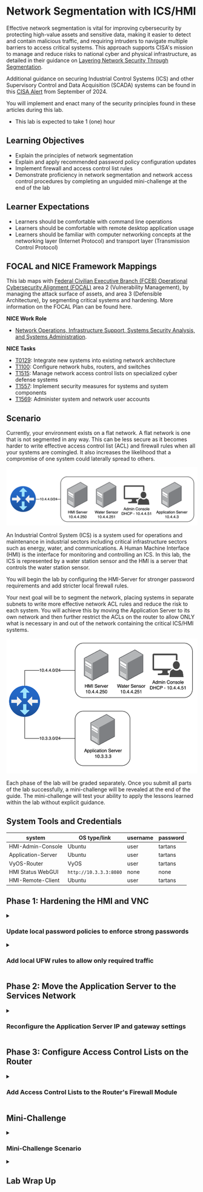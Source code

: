 # Network Segmentation with ICS/HMI

Effective network segmentation is vital for improving cybersecurity by protecting high-value assets and sensitive data, making it easier to detect and contain malicious traffic, and requiring intruders to navigate multiple barriers to access critical systems. This approach supports CISA's mission to manage and reduce risks to national cyber and physical infrastructure, as detailed in their guidance on <a href="https://www.cisa.gov/news-events/news/securing-network-infrastructure-devices" target="_blank">Layering Network Security Through Segmentation</a>.

Additional guidance on securing Industrial Control Systems (ICS) and other Supervisory Control and Data Acquisition (SCADA) systems can be found in this <a href="https://www.cisa.gov/news-events/alerts/2024/09/25/threat-actors-continue-exploit-otics-through-unsophisticated-means" target="_blank">CISA Alert</a> from September of 2024. 

You will implement and enact many of the security principles found in these articles during this lab.

- This lab is expected to take 1 (one) hour

## Learning Objectives

 - Explain the principles of network segmentation
 - Explain and apply recommended password policy configuration updates 
 - Implement firewall and access control list rules
 - Demonstrate proficiency in network segmentation and network access control procedures by completing an unguided mini-challenge at the end of the lab

## Learner Expectations

 - Learners should be comfortable with command line operations
 - Learners should be comfortable with remote desktop application usage
 - Learners should be familiar with computer networking concepts at the networking layer (Internet Protocol) and transport layer (Transmission Control Protocol)

## FOCAL and NICE Framework Mappings

This lab maps with <a href="https://www.cisa.gov/resources-tools/resources/federal-civilian-executive-branch-fceb-operational-cybersecurity-alignment-focal-plan" target="_blank">Federal Civilian Executive Branch (FCEB) Operational Cybersecurity Alignment (FOCAL)</a> area 2 (Vulnerability Management), by managing the attack surface of assets, and area 3 (Defensible Architecture), by segmenting critical systems and hardening. More information on the FOCAL Plan can be found here.

**NICE Work Role**

- <a href="https://niccs.cisa.gov/workforce-development/nice-framework" target="_blank">Network Operations, Infrastructure Support, Systems Security Analysis, and Systems Administration</a>.

**NICE Tasks**

- <a href="https://niccs.cisa.gov/workforce-development/nice-framework" target="_blank">T0129</a>: Integrate new systems into existing network architecture
- <a href="https://niccs.cisa.gov/workforce-development/nice-framework" target="_blank">T1100</a>: Configure network hubs, routers, and switches
- <a href="https://niccs.cisa.gov/workforce-development/nice-framework" target="_blank">T1515</a>: Manage network access control lists on specialized cyber defense systems
- <a href="https://niccs.cisa.gov/workforce-development/nice-framework" target="_blank">T1557</a>: Implement security measures for systems and system components
- <a href="https://niccs.cisa.gov/workforce-development/nice-framework" target="_blank">T1569</a>: Administer system and network user accounts

<!-- cut -->

## Scenario

Currently, your environment exists on a flat network. A flat network is one that is not segmented in any way. This can be less secure as it becomes harder to write effective access control list (ACL) and firewall rules when all your systems are comingled. It also increases the likelihood that a compromise of one system could laterally spread to others.

![networkdiagram1.png](./img/networkdiagram1.png)

An Industrial Control System (ICS) is a system used for operations and maintenance in industrial sectors including critical infrastructure sectors such as energy, water, and communications. A Human Machine Interface (HMI) is the interface for monitoring and controlling an ICS. In this lab, the ICS is represented by a water station sensor and the HMI is a server that controls the water station sensor.

You will begin the lab by configuring the HMI-Server for stronger password requirements and add stricter local firewall rules.

Your next goal will be to segment the network, placing systems in separate subnets to write more effective network ACL rules and reduce the risk to each system. You will achieve this by moving the Application Server to its own network and then further restrict the ACLs on the router to allow ONLY what is necessary in and out of the network containing the critical ICS/HMI systems.

![networkdiagram2.png](./img/networkdiagram2.png)

Each phase of the lab will be graded separately. Once you submit all parts of the lab successfully, a mini-challenge will be revealed at the end of the guide. The mini-challenge will test your ability to apply the lessons learned within the lab without explicit guidance.

## System Tools and Credentials

| system | OS type/link |  username | password |
|--------|---------|-----------|----------|
| HMI-Admin-Console | Ubuntu | user | tartans|
| Application-Server | Ubuntu |user | tartans|
| VyOS-Router | VyOS | user | tartans |
| HMI Status WebGUI | `http://10.3.3.3:8080` | none | none |
| HMI-Remote-Client | Ubuntu | user | tartans|

## Phase 1: Hardening the HMI and VNC


<details>
<summary>
<h3>Update local password policies to enforce strong passwords</h3>
</summary>
<p>

| &#128270; INFORMATION |
|---|
|_Based on recent <a href="https://pages.nist.gov/800-63-3/sp800-63b.html" target="_blank">National Institute for Standards and Technology guidance</a> on passwords, longer passwords are preferred to more complex passwords. Complexity can make passwords harder to remember, but longer passwords still add additional protection against brute force password-guessing._ |

For this lab, you will be implementing a new password policy using Pluggable Authentication Modules (PAM). For the sake of simplicity, the new policy will require that all passwords are at least 8 characters long and disallow passwords that use consecutively repeating characters, e.g. `aaaa` (which is also a recommendation by NIST).

1. Open the `HMI-Admin-Console` and open the Terminal:

![terminal-icon.png](./img/terminal-icon.png)

| &#128270; INFORMATION |
|---|
|_VNC, or Virtual Network Computing, is often used to interact with remote systems through a desktop-like environment. VNC is the primary method for remotely logging in to a Linux system, and many ISC and HMI systems are based on Unix or Linux operating systems. Since some ICS and HMI systems do not have physical terminals, VNC is an alternate and commonly used method to interact with them._|

2. (**HMI-Admin-Console**) Open a VNC connection to the HMI Server with the command `vncviewer 10.4.4.250:5902`, where 10.4.4.250 is the IP address of the HMI-Server and 5902 is the port.

![s02-image6.png](./img/s02-image6.png)

3. (**HMI-Admin-Console**) Enter the password of `tartans` and click OK to connect. You will then be presented with a pseudo-desktop connection to the HMI-Server.

![s02-image7.png](./img/s02-image7.png)

If you close this window at any time, you will need to repeat steps 2 and 3 to reconnect.

4. (**HMI-Admin-Console, VNC Connection**) From within the VNC connection viewer, open the HMI-Server's Terminal with the icon found in the bottom center of the window.

![s02-image8.png](./img/s02-image8.png)

| &#128270; INFORMATION |
|---|
|_Sometimes, elevated permissions are needed when viewing and modifying files or when running certain commands. In Linux, the `sudo` command (which stands for "superuser *do*") can be used to elevate your permissions temporarily for the single command. This follows the security concept of least-privilege, as you would not want to operate at the system administrator or root user level at all times._|

5. (**HMI-Admin-Console, VNC Connection, Terminal**) Enter the following command in the terminal to open the PAM common password file for editing. Use the sudo password of `tartans` if prompted.

```
sudo nano /etc/pam.d/common-password
```

6. (**HMI-Admin-Console, VNC Connection, Terminal**) Change the line that reads as `password requisite pam_pwquality.so retry=3` to `password requisite pam_pwquality.so retry=3 maxrepeat=3 minlen=8 `.

![s02-image1.png](./img/s02-image1.png)

The `minlen=8` option will require the password to be 8 characters long while the `maxrepeat=3` option will enforce that characters cannot consecutively repeat more than three times.

| &#128270; INFORMATION |
|---|
|_In reality, you would want to use a minimum length greater than 8, but for the lab, this would add complexity each time you need to use the account password. You could also add additional complexity features such as requiring uppercase and lowercase letters, numbers, and special characters and disallow dictionary words._|

Your file should look like the image below.

![s02-image2.png](./img/s02-image2.png)


7. (**HMI-Admin-Console, VNC Connection, Terminal**) Save the common-password file by pressing `CTRL+X` and then type and enter `Y` to confirm saving the changes.

The changes take effect immediately and you should update the current password.

8. (**HMI-Admin-Console, VNC Connection, Terminal**) Type and enter the `passwd` command to update the user account password.

9. (**HMI-Admin-Console, VNC Connection, Terminal**) First, enter the current password of `tartans`.

10. (**HMI-Admin-Console, VNC Connection, Terminal**) At the new password prompt, try to enter the password `passwd` - this should fail because it is not long enough.

11. (**HMI-Admin-Console, VNC Connection, Terminal**) Try to enter the password `aaaabbbbcccc` - this should fail also, because while it is 12 characters long, it has multiple repeating characters.

![s02-image3.png](./img/s02-image3.png)

12. (**HMI-Admin-Console, VNC Connection, Terminal**) Finally, enter and then retype/confirm the following password, which should succeed: `tartans1`

![s02-image4.png](./img/s02-image4.png)

*Note that future instructions will assume the password has been changed to `tartans1` from this point forward.*

To update the vncpasswd, you must specifically update it as it uses its own authentication file for password checking.

13. (**HMI-Admin-Console, VNC Connection, Terminal**) Run the command `vncpasswd` and enter and confirm the same password as above: `tartans1`. When asked if you would like to enter a view-only password, select option `n` and press Enter.

This will update the VNC password the next time you attempt to connect, though there is no reason to disconnect your VNC session to the HMI Server at this time.

| &#128270; INFORMATION |
|---|
|_This process creates or updates a `passwd` file on the HMI-Server that is unique to the account of `user`. This file is located at /home/user/.vnc/ and the VNC service running on port 5902 is specifically tied to this user account as well. In operational instances where VNC is in use, Multi-Factor Authentication should be leveraged whenever possible._|

#### Grading Check

(**HMI-Admin-Console, Firefox**) To check your work, browse to the grading page at `https://skills.hub/lab/tasks` or `(https://10.5.5.5/lab/tasks)` from the HMI-Admin-Console desktop (not from within the VNC connection). Click the `Submit/Re-Grade Tasks` button to trigger the grading checks. Refresh the results after a few moments to see your results.

![grading.png](./img/grading.png)
 
Grading Check 1: Update the HMI Server's password policy
 - Update the local password policy correctly

Grading Check 2: Update the password for user's local account and VNC account
 - Update the local user account password to `tartans1`
 - Update the VNC account password to match (`tartans1`)

`Copy the token or flag strings to the corresponding question submission field to receive credit.`

`You should complete the first two grading checks before moving on to the next section.`

</p>
</details>

<details>
<summary>
<h3>Add local UFW rules to allow only required traffic</h3>
</summary>
</p>

Next, you will create local Ubuntu uncomplicated firewall (ufw) rules to restrict the network access to the HMI-Server to only what is required:
 - Allow VNC requests from the HMI-Admin-Console at 10.4.4.51 over port 5902
 - Allow control communications to and from the water station sensor system at 10.4.4.251 over port 5000
 - Allow communications to the Application Server at 10.3.3.3 over port 5000 to post status updates
 - Deny all other incoming or outgoing traffic to/from the HMI-Server

*For the purpose of this lab, you will only update the HMI-Server's local firewall rules, assuming that the water station sensor is already configured approriately.*

You do this to better protect the critical HMI-Server system and water station sensors. With these new rules in place the ONLY system that can access the HMI-Server will be the HMI-Admin-Console over VNC. You can think of the HMI-Admin-Console as a quasi-air-gapped system for the purpose of interacting with the HMI-Server.

The water station sensor can only communicate with the controller service on the HMI-Server over port 5000 and only when sent an update command from the HMI-Server. This allows the HMI-Server and the water station sensor to update each other.

The HMI-Server can then post the status of the station sensors to the Application Server. This moves the visibility of the station sensor statuses to something outside of the HMI network, reducing the traffic that is required within the HMI network and minimizing the footprint of the systems within.

Lastly, you will deny or block all other traffic to or from the HMI-Server, which is the standard final rule in any good firewall or ACL ruleset. This rule enacts the zero trust principle of deny by default.

1. (**HMI-Admin-Console, VNC Connection, Terminal**) Still connected to the HMI Server via VNC, in the terminal session, add the following ufw rule to allow VNC connections inbound from only the HMI-Admin-Console system and then allow those established connections as long as they remain active:

```
sudo ufw allow from 10.4.4.51 to any port 5902 proto tcp
```

![s02-image9.png](./img/s02-image9.png)

2. (**HMI-Admin-Console, VNC Connection, Terminal**) Still in the terminal session, add the following ufw rule to allow the HMI Server to send status updates to the web management system and allow those established connections as long as they remain active.:

```
sudo ufw allow out to 10.3.3.3 port 8080 proto tcp
```

![s02-image10.png](./img/s02-image10.png)

3. (**HMI-Admin-Console, VNC Connection, Terminal**) Still in the terminal session, add the following ufw rules to allow communications between the HMI Server and the water station sensor over port 5000 for control and status updates.:

```
sudo ufw allow out to 10.4.4.251 port 5000 proto tcp
sudo ufw allow in from 10.4.4.251 to any port 5000 proto tcp
```

![s02-image11.png](./img/s02-image11.png)

4. (**HMI-Admin-Console, VNC Connection, Terminal**) Still in the terminal session, add the following ufw rules to block any other types of traffic, ingoing or outgoing, to or from the HMI Server to better minimize its surface area on the network.:

```
sudo ufw default deny incoming
sudo ufw default deny outgoing
```

![s02-image12.png](./img/s02-image12.png)

5. (**HMI-Admin-Console, VNC Connection, Terminal**)Lastly, in the terminal session, enter the following commands to enable the ufw firewall.

```
sudo ufw enable
```

![s02-image13.png](./img/s02-image13.png)

You can check the status of the current rules by entering the command:

```
sudo ufw status verbose
```

![s2-image28.png](./img/s2-image28.png)

**NOTE: There is a rule in the HMI Server's UFW to allow SSH connections from the Skills Hub (10.5.5.5) for grading purposes only. This is accounted for in any grading checks that validate the state of your lab environment. You should not remove or disable this rule at any time.**

If all has gone according to plan, you should still be connected to the HMI-Server and be able to reconnect at will, as long as you use the new password of `tartans1`.

6. (**HMI-Admin-Console, VNC Connection**) To test whether the HMI-Server can still talk to the water station sensor, open the `Connector` application on the HMI-Server Desktop.

![connector.png](./img/connector.png)

If you simply type the command `get` in the connector terminal you will see a list of the water station sensors and their current statuses. The fact that this connecion worked means your UFW rules did not accidentally break connectivity.

![s02-image26.png](./img/s02-image26.png)

7. (**HMI-Admin-Console, VNC Connection, Connector**)Update the current temperature of the reservoir behind station sensor 1 (Twlight Falls) with the following command:

```
update {"id":"1","temp":"75"}
```

![s02-image27.png](./img/s02-image27.png)

You will use this value to validate the staus updates on the status web site in a later step.

This concludes our work on the HMI-Server.

#### Grading Check

(**HMI-Admin-Console, Firefox**) To check your work, browse to the grading page at `https://skills.hub/lab/tasks` or `(https://10.5.5.5/lab/tasks)` from the HMI-Admin-Console desktop (not from within the VNC connection). Click the `Submit/Re-Grade Tasks` button to trigger the grading checks. Refresh the results after a few moments to see your results.

The grading page should show the results of the following items as now being passed successfully.

Grading Check 3: Update and apply the HMI Server's local UFW rules.
 - The HMI Server can still communicate with the water station sensor and vice versa
 - Only the Admin Console can connect over VNC to the HMI Server
 - The HMI Server accepts no other connections locally on the 10.4.4.0/24 network

`Copy the token or flag strings to the corresponding question submission fields to receive credit.`

`You should complete all phase 1 tasks before moving on to phase 2. Successfully submitting the correct answers for phase 1 will unlock the question set for phase 2.`

**Will update this if/when we know auto-submissions will not affect the releasing of question sets prematurely.**

</p>
</details>

## Phase 2: Move the Application Server to the Services Network

<details>
<summary>
<h3>Reconfigure the Application Server IP and gateway settings</h3>
</summary>
</p>

In preparation to change the network for the Application Server, it has been connected to the new network on its first networking interface `ens32`. You can effectively move the system in the lab by disabling the interface connected to the HMI network and enabling the interface connected to the Services network, where it belongs.

1. Open the `Application-Server` console and login with the username `user` and the password `tartans`.

2. (**Application Server**) At the command prompt, type and enter the following command, using the sudo password of `tartans` if prompted. This will allow you to modify the existing network configuration file for the system.

```
sudo nano /etc/netplan/01-netcfg.yaml
```

The current netplan configuration file consists of the following:

```
network:
  version: 2
  renderer: networkd
  ethernets:
    ens32:
      dhcp4: no
      dhcp6: no
      optional: true
    ens33:
      dhcp4: no
      addresses:
        - 10.4.4.3/24
      gateway4: 10.4.4.1
      nameservers:
        addresses:
          - 10.5.5.5
          - 10.0.0.1
```

In this configuration the first interface (connected to the new services network) is effectively disabled and the second interface (connected to the HMI network) uses the address of 10.4.4.3 and points to the gateway of 10.4.4.1.

3. (**Application Server**) Edit the netplan configuration file to match the following and note that the interface order has been swapped intentionally to save on typing (the order of interfaces does not matter when creating netplan configuration files). These changes will instead disable the second interface connected to the HMI network and enable the first interface connected to the new services network. It also applies a new address of 10.3.3.3 and a gateway of 10.3.3.1 to this new interface.

```
network:
  version: 2
  renderer: networkd
  ethernets:
    ens33:
      dhcp4: no
      dhcp6: no
      optional: true
    ens32:
      dhcp4: no
      addresses:
        - 10.3.3.3/24
      gateway4: 10.3.3.1
      nameservers:
        addresses:
          - 10.5.5.5
          - 10.0.0.1
```

4. (**Application Server**) Save the file by pressing `CTRL+X` and then type and enter `Y` to confirm saving the changes.

5. (**Application Server**) Apply the new changes with the command:

```
sudo netplan apply
```

6. (**Application Server**) Verify the changes are correct with the command `ip a`. You should see something similar to the image below.

![s02-image20.png](./img/s02-image20.png)

The new address of `10.3.3.3/24` should be applied to interface `ens32` and there should be no IPv4 address applied to interface `ens33`.

Recall the updated network diagram now that the application server has been moved successfully.

![networkdiagram2.png](./img/networkdiagram2.png)

7. (**Application Server**) Restart the status page service with the following command:

```
sudo systemctl restart hmi.service
```

If successful, you should see no additional output.

You can now verify that the status page on the Application Server recieved the previous update to sensor 1's temperature, and that the site is accessible at the new address of 10.3.3.3 over port 8080.

8. (**HMI-Admin-Console, Firefox**) Open Firefox from the HMI-Admin-Console Desktop (not within the VNC session) and browse to `http://10.3.3.3:8080`.

![s02-image29.png](./img/s02-image29.png)

You should see the updated temperature value of 75 reflected in the displayed status.

#### Grading Check
(**HMI-Admin-Console, Firefox**) To check your work, browse to the grading page at `https://skills.hub/lab/tasks` or `(https://10.5.5.5/lab/tasks)` from the HMI-Admin-Console desktop (not from within the VNC connection). Click the `Submit/Re-Grade Tasks` button to trigger the grading checks. Refresh the results after a few moments to see your results.

![grading2.png](./img/grading2.png)

Grading Check 4: Move the Application Server to the Services network at IP address 10.3.3.3
 - The Application Server has the correct IP address of `10.3.3.3/24` and its website can be reached at `http://10.3.3.3:8080`
 - The HMI Server can now successfully POST to the Application Server site at its new address

`Copy the token or flag strings to the corresponding question submission fields to receive credit.`

`You should complete all phase 2 tasks before moving on to phase 3. Successfully submitting the correct answers for phase 2 will unlock the question set for phase 3.`

</p>
</details>

## Phase 3: Configure Access Control Lists on the Router

<details>
<summary>
<h3>Add Access Control Lists to the Router's Firewall Module</h3>
</summary>
<p>

Next, you will access the router `vyos-router` and create access control list (ACL) rules to further protect and segment off the critical HMI systems from the rest of the network.
 - Allow communications to the Application Server at 10.3.3.3 over port 5000 to post status updates from the HMI-Server
 - Allow communications to the Application Server at 10.3.3.3 over port 8080 to post status updates from the HMI-Admin-Console
 - Deny all other incoming or outgoing traffic to/from the HMI network

You do this to continue to allow the HMI-Server to post the status of the station sensors to Application Server over port 5000.

You must also allow the HMI-Admin-Console to access the status page to confirm the status of the station sensors, but only allow access to the site itself over port 8080.

Lastly, you will deny or block all other traffic to or from the HMI network; not even ICMP pings will be allowed through. This further prevents any type of enumeration or scanning from systems external to the HMI network, reducing the visibility into the network to near zero.

Even if the status update messages were intercepted, there would be no way to push changes back to the HMI-Server or the station sensors from anywhere other than the HMI-Admin-Console, and the only way to interact with the HMI-Admin-Console is to walk up to directly (or in this case, virtually).

1. Click on the Vyos-Router console and login with the username `user` and the password `tartans`.

2. (**VyOS Router**) At the prompt, type and enter `configure` to enter the router's configuration mode.

| &#128270; INFORMATION |
|---|
|_This is a common practice on routers, where you make configurations changes by interacting directly with a special mode of the router and not within the operating system itself. At any time you can discard your modifications by typing and entering `exit discard` if you make a mistake._|

First, you will create the ACL rule that allows the HMI-Server to post status updates to the application server at 10.3.3.3 over port 5000. Note that the lab environment uses a prebuilt ruleset named `LAB`. As each rule is added you must specify the target ruleset by name. Devices could leverage multiple rulesets organizaed with different names. Since your additions will be small, you will use only the default ruleset of `LAB`.

3. (**VyOS Router**) Enter each of the following lines, one line at a time, or copy the lines into the virtual machine clipboard and then paste them into the router's console. If doing the latter, all six lines will be processed immediately.

```
set firewall name LAB rule 10 action accept
set firewall name LAB rule 10 source address 10.4.4.250
set firewall name LAB rule 10 destination address 10.3.3.3
set firewall name LAB rule 10 destination port 8080
set firewall name LAB rule 10 protocol tcp
set firewall name LAB rule 10 state new enable
```

![s02-image14.png](./img/s02-image14.png)

Second, you will create the ACL rule that allows the HMI-Admin-Console to talk to the application server at 10.3.3.3 over port 8080 to view the status page.

4. (**VyOS Router**) Enter each of the following lines, one line at a time, or copy the lines into the virtual machine clipboard and then paste them into the router's console. If doing the latter, all six lines will be processed immediately.

```
set firewall name LAB rule 11 action accept
set firewall name LAB rule 11 source address 10.4.4.51
set firewall name LAB rule 11 destination address 10.3.3.3
set firewall name LAB rule 11 destination port 8080
set firewall name LAB rule 11 protocol tcp
set firewall name LAB rule 11 state new enable
```

![s02-image15.png](./img/s02-image15.png)

Third, you will create the ACL rule that ensures established connections continue to be allowed until closed. This ensures that you can connect to the legitimate ports and services and also remain connected.

5. (**VyOS Router**) Enter each of the following lines, one line at a time, or copy the lines into the virtual machine clipboard and then paste them into the router's console. If doing the latter, all three lines will be processed immediately.

```
set firewall name LAB rule 20 action accept
set firewall name LAB rule 20 state established enable
set firewall name LAB rule 20 state related enable
```

![s02-image16.png](./img/s02-image16.png)

Fourth, you will create the ACL rule that will block all other traffic not otherwise specified in our ACL ruleset at the interface that connects the HMI subnet to the rest of the network. 

This will prevent unwanted traffic from entering and leaving the HMI network as well as prevent any enumeration or scanning attempts into the network and its systems. The latter three lines will apply the ruleset `LAB` to the interface `eth4` in all directions, `in` `out` and `local`.

6. (**VyOS Router**) Enter each of the following lines, one line at a time, or copy the lines into the virtual machine clipboard and then paste them into the router's console. If doing the latter, all four lines will be processed immediately.

```
set firewall name LAB default-action drop
set interfaces ethernet eth4 firewall in name LAB
set interfaces ethernet eth4 firewall out name LAB
set interfaces ethernet eth4 firewall local name LAB
```

![s02-image17.png](./img/s02-image17.png)

The only system that can now make an inbound connection to the HMI-Server is the HMI-Admin-Console. Scan results from outside the HMI network would result in no systems being found.

Finally, you can commit the changes.

7. (**VyOS Router**) Type and enter `commit` and then type and enter `save`. This will write the changes to the running configuration and apply them.

![s02-image18.png](./img/s02-image18.png)

8. (**VyOS Router**) You can now type and enter `exit` to leave configuration mode.

If curious, you can visualize the ACL rules in the config by entering the command `sh conf` at the router's command prompt.

![s02-image19.png](./img/s02-image19.png)

**NOTE: There is a rule in the Router's ACL to allow SSH and HTTPS connections to/from the Skills Hub (10.5.5.5) for grading purposes only. This is accounted for in any grading checks that validate the state of your lab environment. You should not remove or disable these rules at any time.**

#### Grading Check

(**HMI-Admin-Console, Firefox**) To check your work, browse to the grading page at `https://skills.hub/lab/tasks` or `(https://10.5.5.5/lab/tasks)` from the HMI-Admin-Console desktop (not from within the VNC connection). Click the `Submit/Re-Grade Tasks` button to trigger the grading checks. Refresh the results after a few moments to see your results.

![grading3.png](./img/grading3.png)

The grading page should show the results of the following items as now being passed successfully.

Grading Check 5: Update and apply the router firewall ACL rules
 - The HMI Server can still successfully POST to the Application Server site
 - The Admin Console can successfully check the Application Server status page
 - All other inbound and outbound traffic is blocked to the 10.4.4.0/24 network, including ICMP ping requests

`Copy the token or flag strings to the corresponding question submission fields to receive credit.`

`You should complete all phase 3 tasks before moving on to the mini-challenge. Successfully submitting the correct answers for phase 3 will unlock the question set for the mini-challenge.`

</p>
</details>

## Mini-Challenge

<details>
<summary>
<h3>Mini-Challenge Scenario</h3>
</summary>
<p>

The new remote client resides in user network of 10.1.1.0/24.

![networkdiagram3.png](./img/networkdiagram3.png)

A new requirement has been added that this remote client system must also be able to interact with the HMI-Server through a VNC connection and access the web status page on the aplpciation server. While this does add a minor security concern, you will continue to operate under the rule of least-privilege by adding **only** this new exception to the previous rulesets. For the purpose of the lab, assume that this client is compliant with all security requirements and safe to add to the network. You do not need to protect the remote client or the user network beyond the stated objectives below.

*A solution guide link is available following the grading section, should you need it.*

### Mini-Challenge Objectives

Your objectives for the mini-challenge are as follows:
 - Configure the new remote client system by configuring its `ens32` interface on the user network with an IP address of 10.1.1.151/24 and a gateway of 10.1.1.1. You will need to create a new `01-netcfg.yaml` netplan file to achieve this.
 - Configure the required ACLs on the router to support the new traffic:
   - The remote client must be able to access the status page on the application server at 10.3.3.3 over port 8080.
   - The remote client must be able to connect to the HMI via VNC over port 5903. *Note that this is a different port assigned specifically to this client.*
- Adjust the HMI Server's local UFW rules to allow this new exception for the inbound connection from the remote client on port 5903.
 - Your updates must not enable any previously disallowed traffic or break previously allowed communications.

Remember to draw upon and apply the examples used previously in the lab. All tasks can be completed by following the same processes and procedures as before. 

#### Grading Check

(**HMI-Admin-Console, Firefox**) To check your work, browse to the grading page at `https://skills.hub/lab/tasks` or `(https://10.5.5.5/lab/tasks)` from either the HMI-Admin-Console or Remote-Client desktop (not from within the VNC connection). Click the `Submit/Re-Grade Tasks` button to trigger the grading checks. Refresh the results after a few moments to see your results.

Grading Check 6: Add the remote client to the new user network (10.1.1.0/24)
 - The Remote Client is configured with an IP address of 10.1.1.151/24 and the proper gateway address of 10.1.1.1.

Grading Check 7: Update and apply the router firewall ACL rules and the HMI Server's UFW rules
 - The Remote Client can access the status page at 10.3.3.3 over port 8080
 - The Remote Client can connect via VNC to the HMI Server over port 5903
 - Your changes did not allow any previously disallowed traffic to/from the HMI network or the HMI-Server or break previously allowed communications

`Copy any token or flag strings to the corresponding question submission field to receive credit.`

*Please attempt the mini-challenge as best you can, but if you get stuck you can use the solution guide found <a href="https://github.com/cisagov/prescup-challenges/tree/main/skilling-continuation-labs/network-segmentation-with-ics-or-hmi/solution/README.md" target="_blank">here</a> for assistance.*

</p>
</details>

<details>
<summary>
<h2>Lab Wrap Up</h2>
</summary>
<p>

### Conclusion

By completing this lab you have become more familiar with the best practices of having strong password policies, network segmentation, and implementing strong firewall and access control list rulesets.

To recap:
 - You implemented a password policy to enforce longer passwords that disallow consecutive repeating characters and then updated your local and vnc accounts accordingly.
 - You added local Ubuntu firewall rules to a critical system to reduce its footprint on the network and to secure it from unwanted network traffic.
 - You moved a necessary system out of the critical network to reduce the traffic flow in and out of the critical network. This allowed you to better secure the critical systems while making a necessary feature accessible in it's own network.
 - You added router access control list rules to further restrict all unwanted network traffic in and out of the critical network, again decreasing the visibility of the systems in this network and denying unwanted bad traffic.

With these new security additions in place, your critical HMI systems are much better protected and the ability for an intruder to gain access has been reduced to a near-zero possibility without physical access to the air-gapped HMI-Admin-Console.

### References
- <a href="https://www.cisa.gov/news-events/news/securing-network-infrastructure-devices" target="_blank">Layering Network Security Through Segmentation</a>.
- <a href="https://www.cisa.gov/news-events/alerts/2024/09/25/threat-actors-continue-exploit-otics-through-unsophisticated-means" target="_blank">Threat Actors Continue to Exploit OT/ICS through Unsophisticated Means</a>
 - <a href="https://pages.nist.gov/800-63-3/sp800-63b.html" target="_blank">NIST Special Publication 800-63B: Digital Identity Guidelines - </a>
 - <a href="https://ubuntu.com/server/docs/firewalls" target="_blank">Ubuntu Uncomplicated Firewall (ufw) Guide</a>
 - <a href="https://docs.vyos.io/en/latest/" target="_blank">VyOS 1.5 User Guide</a>
 - <a href="https://www.cisa.gov/resources-tools/resources/federal-civilian-executive-branch-fceb-operational-cybersecurity-alignment-focal-plan" target="_blank">Federal Civilian Executive Branch (FCEB) Operational Cybersecurity Alignment (FOCAL) Plan</a>
 - <a href="https://niccs.cisa.gov/workforce-development/nice-framework" target="_blank">NICE Framework</a>

### Appendix

In the case that changes made to the HMI-Server's local UFW rules or the Vyos-Router's configuration prevent you from completing the lab (i.e. you made an irrecoverable mistake), follow these steps to restore to a known good state and try again.

On the `HMI-Server` run the following commands to overwrite the existing UFW rules file with the known good "clean slate" file and re-enable the UFW service:

```
sudo ufw disable
sudo cp /etc/ufw/user.rules.bck /etc/ufw/user.rules
sudo ufw enable
```

On the `Vyos-Router`, at the command line (not in configuration mode), run the following commands to overwrite the existing configuration file with the known good "clean slate" file and reboot the system:

```
sudo cp /config/config.boot.back /config/config.boot
sudo reboot
```

</p>
</details>